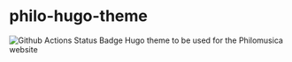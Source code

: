 # philo-hugo-theme
![Github Actions Status Badge](https://github.com/philomusica/philo-hugo-theme/actions/workflows/ci.yml/badge.svg)
Hugo theme to be used for the Philomusica website
